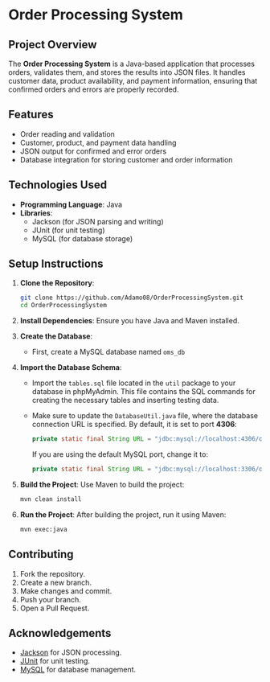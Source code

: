 # Order Processing System

## Project Overview
The **Order Processing System** is a Java-based application that processes orders, validates them, and stores the results into JSON files. It handles customer data, product availability, and payment information, ensuring that confirmed orders and errors are properly recorded.

## Features
- Order reading and validation
- Customer, product, and payment data handling
- JSON output for confirmed and error orders
- Database integration for storing customer and order information

## Technologies Used
- **Programming Language**: Java
- **Libraries**:
  - Jackson (for JSON parsing and writing)
  - JUnit (for unit testing)
  - MySQL (for database storage)

## Setup Instructions

1. **Clone the Repository**:
   ```sh
   git clone https://github.com/Adamo08/OrderProcessingSystem.git
   cd OrderProcessingSystem
   ```

2. **Install Dependencies**:
   Ensure you have Java and Maven installed.

3. **Create the Database**:
   - First, create a MySQL database named ```oms_db```

4. **Import the Database Schema**:
   - Import the `tables.sql` file located in the `util` package to your database in phpMyAdmin. This file contains the SQL commands for creating the necessary tables and inserting testing data.

   - Make sure to update the `DatabaseUtil.java` file, where the database connection URL is specified. By default, it is set to port **4306**:
     ```java
     private static final String URL = "jdbc:mysql://localhost:4306/oms_db";
     ```
     If you are using the default MySQL port, change it to:
     ```java
     private static final String URL = "jdbc:mysql://localhost:3306/oms_db";
     ```

5. **Build the Project**:
   Use Maven to build the project:
   ```sh
   mvn clean install
   ```

6. **Run the Project**:
   After building the project, run it using Maven:
   ```sh
   mvn exec:java
   ```

## Contributing

1. Fork the repository.
2. Create a new branch.
3. Make changes and commit.
4. Push your branch.
5. Open a Pull Request.

## Acknowledgements
- [Jackson](https://github.com/FasterXML/jackson) for JSON processing.
- [JUnit](https://junit.org/junit5/) for unit testing.
- [MySQL](https://www.mysql.com/) for database management.
